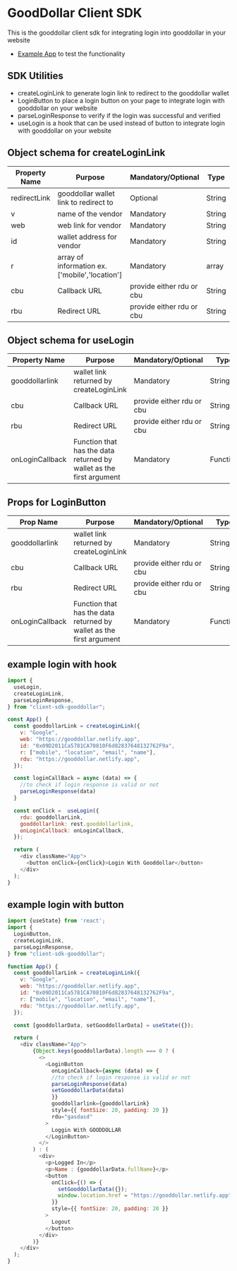 # GoodDollar Client SDK
This is the gooddollar client sdk for integrating login into gooddollar in your website
- [Example App](https://gooddollar.netlify.app/) to test the functionality

## SDK Utilities
 - createLoginLink to generate login link to redirect to the gooddollar wallet 
 - LoginButton to place a login button on your page to integrate login with gooddollar on your website
 - parseLoginResponse to verify if the login was successful and verified
 - useLogin is a hook that can be used instead of button to integrate login with gooddollar on your website

## Object schema for createLoginLink 

| Property Name | Purpose | Mandatory/Optional | Type |
| --- | --- | --- |  --- |
| redirectLink | gooddollar wallet link to redirect to | Optional | String |
| v | name of the vendor | Mandatory | String |
| web | web link for vendor | Mandatory | String |
| id | wallet address for vendor | Mandatory | String |
| r | array of information ex.['mobile','location'] | Mandatory | array |
| cbu | Callback URL | provide either rdu or cbu | String |
| rbu | Redirect URL | provide either rdu or cbu | String |

## Object schema for useLogin

| Property Name | Purpose | Mandatory/Optional | Type |
| --- | --- | --- | --- |
| gooddollarlink | wallet link returned by createLoginLink | Mandatory | String |
| cbu | Callback URL | provide either rdu or cbu | String |
| rbu | Redirect URL | provide either rdu or cbu | String |
| onLoginCallback | Function that has the data returned by wallet as the first argument | Mandatory | Function |

## Props for LoginButton

| Prop Name | Purpose | Mandatory/Optional | Type |
| --- | --- | --- | --- |
| gooddollarlink | wallet link returned by createLoginLink | Mandatory | String |
| cbu | Callback URL | provide either rdu or cbu | String |
| rbu | Redirect URL | provide either rdu or cbu | String |
| onLoginCallback | Function that has the data returned by wallet as the first argument | Mandatory | Function |

## example login with hook
```js
import {
  useLogin,
  createLoginLink,
  parseLoginResponse,
} from "client-sdk-gooddollar";

const App() {
  const gooddollarLink = createLoginLink({
    v: "Google",
    web: "https://gooddollar.netlify.app",
    id: "0x09D2011Ca5781CA70810F6d82837648132762F9a",
    r: ["mobile", "location", "email", "name"],
    rdu: "https://gooddollar.netlify.app",
  });

  const loginCallBack = async (data) => {
    //to check if login response is valid or not 
    parseLoginResponse(data)
  }

  const onClick =  useLogin({
    rdu: gooddollarLink,
    gooddollarlink: rest.gooddollarlink,
    onLoginCallback: onLoginCallback,
  });

  return (
    <div className="App">
      <button onClick={onClick}>Login With Gooddollar</button>
    </div>
  );
}
```

## example login with button
```js
import {useState} from 'react';
import {
  LoginButton,
  createLoginLink,
  parseLoginResponse,
} from "client-sdk-gooddollar";

function App() {
  const gooddollarLink = createLoginLink({
    v: "Google",
    web: "https://gooddollar.netlify.app",
    id: "0x09D2011Ca5781CA70810F6d82837648132762F9a",
    r: ["mobile", "location", "email", "name"],
    rdu: "https://gooddollar.netlify.app",
  });

  const [gooddollarData, setGooddollarData] = useState({});

  return (
    <div className="App">
        {Object.keys(gooddollarData).length === 0 ? (
          <>
            <LoginButton
              onLoginCallback={async (data) => {
              //to check if login response is valid or not 
              parseLoginResponse(data)
              setGooddollarData(data)
              }}
              gooddollarlink={gooddollarLink}
              style={{ fontSize: 20, padding: 20 }}
              rdu="gasdasd"
            >
              Loggin With GOODDOLLAR
            </LoginButton>
          </>
        ) : (
          <div>
            <p>Logged In</p>
            <p>Name : {gooddollarData.fullName}</p>
            <button
              onClick={() => {
                setGooddollarData({});
                window.location.href = "https://gooddollar.netlify.app";
              }}
              style={{ fontSize: 20, padding: 20 }}
            >
              Logout
            </button>
          </div>
        )}
    </div>
  );
}
```